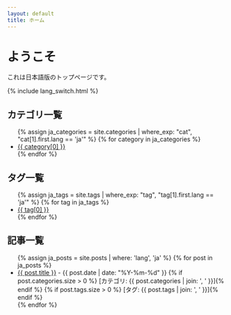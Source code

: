 ```yaml
---
layout: default
title: ホーム
---
```


<!-- ja/index.md -->
<h1>ようこそ</h1>
<p>これは日本語版のトップページです。</p>
{% include lang_switch.html %}

<h2>カテゴリ一覧</h2>
<ul>
  {% assign ja_categories = site.categories | where_exp: "cat", "cat[1].first.lang == 'ja'" %}
  {% for category in ja_categories %}
    <li><a href="/ja/categories/{{ category[0] | slugify }}/">{{ category[0] }}</a></li>
  {% endfor %}
</ul>

<h2>タグ一覧</h2>
<ul>
  {% assign ja_tags = site.tags | where_exp: "tag", "tag[1].first.lang == 'ja'" %}
  {% for tag in ja_tags %}
    <li><a href="/ja/tags/{{ tag[0] | slugify }}/">{{ tag[0] }}</a></li>
  {% endfor %}
</ul>

<h2>記事一覧</h2>
<ul>
  {% assign ja_posts = site.posts | where: 'lang', 'ja' %}
  {% for post in ja_posts %}
    <li>
      <a href="{{ post.url }}">{{ post.title }}</a> - {{ post.date | date: "%Y-%m-%d" }}
      {% if post.categories.size > 0 %} [カテゴリ: {{ post.categories | join: ', ' }}]{% endif %}
      {% if post.tags.size > 0 %} [タグ: {{ post.tags | join: ', ' }}]{% endif %}
    </li>
  {% endfor %}
</ul>
